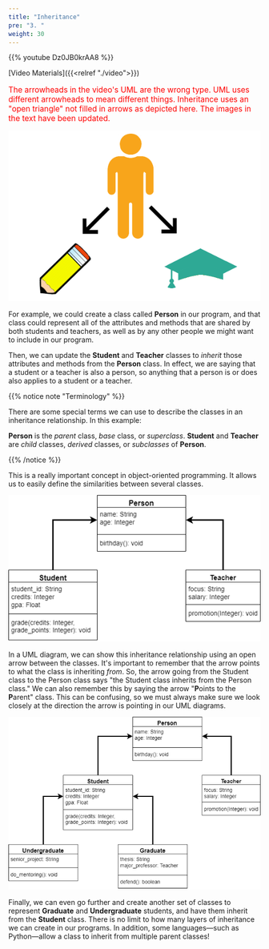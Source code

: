```yaml
---
title: "Inheritance"
pre: "3. "
weight: 30
---
```


{{% youtube Dz0JB0krAA8 %}}

[Video Materials]({{<relref "./video">}})

<p style="color:red;font-size:110%;padding:10">The arrowheads in the video's UML are the wrong type.  UML uses different arrowheads to mean different things.  Inheritance uses an "open triangle" not filled in arrows as depicted here.  The images in the text have been updated. </p>

![Person Inherited by Student and Teacher](/images/13-inherit/12.3.inherit.png)

For example, we could create a class called **Person** in our program, and that class could represent all of the attributes and methods that are shared by both students and teachers, as well as by any other people we might want to include in our program. 

Then, we can update the **Student** and **Teacher** classes to _inherit_ those attributes and methods from the **Person** class. In effect, we are saying that a student or a teacher is also a person, so anything that a person is or does also applies to a student or a teacher. 

{{% notice note "Terminology" %}}

There are some special terms we can use to describe the classes in an inheritance relationship. In this example:

**Person** is the _parent_ class, _base_ class, or _superclass_.
**Student** and **Teacher** are _child_ classes, _derived_ classes, or _subclasses_ of **Person**. 

{{% /notice %}}

This is a really important concept in object-oriented programming. It allows us to easily define the similarities between several classes. 

![UML Diagram showing Relationship between Student, Person, and Teacher Classes](/images/13-inherit/12.3.uml.png)

In a UML diagram, we can show this inheritance relationship using an open arrow between the classes. It's important to remember that the arrow points to what the class is inheriting _from_. So, the arrow going from the Student class to the Person class says "the Student class inherits from the Person class." We can also remember this by saying the arrow "**P**oints to the **P**arent" class. This can be confusing, so we must always make sure we look closely at the direction the arrow is pointing in our UML diagrams.

![UML Diagram showing Relationship between Many Classes Classes](/images/13-inherit/12.3.uml2.png)

Finally, we can even go further and create another set of classes to represent **Graduate** and **Undergraduate** students, and have them inherit from the **Student** class. There is no limit to how many layers of inheritance we can create in our programs. In addition, some languages—such as Python—allow a class to inherit from multiple parent classes!